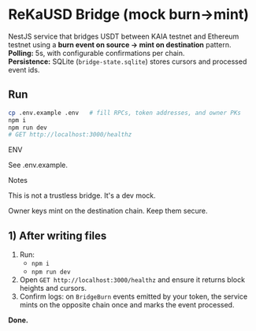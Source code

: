 # ReKaUSD Bridge (mock burn→mint)

NestJS service that bridges USDT between KAIA testnet and Ethereum testnet using a **burn event on source → mint on destination** pattern.  
**Polling:** 5s, with configurable confirmations per chain.  
**Persistence:** SQLite (`bridge-state.sqlite`) stores cursors and processed event ids.

## Run
```bash
cp .env.example .env   # fill RPCs, token addresses, and owner PKs
npm i
npm run dev
# GET http://localhost:3000/healthz
```

ENV

See .env.example.

Notes

This is not a trustless bridge. It's a dev mock.

Owner keys mint on the destination chain. Keep them secure.


## 1) After writing files
1. Run:
   - `npm i`
   - `npm run dev`
2. Open `GET http://localhost:3000/healthz` and ensure it returns block heights and cursors.
3. Confirm logs: on `BridgeBurn` events emitted by your token, the service mints on the opposite chain once and marks the event processed.

**Done.**
